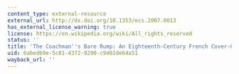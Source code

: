 ```yaml
---
content_type: external-resource
external_url: http://dx.doi.org/10.1353/ecs.2007.0013
has_external_license_warning: true
license: https://en.wikipedia.org/wiki/All_rights_reserved
status: ''
title: 'The Coachman''s Bare Rump: An Eighteenth-Century French Cover-Up'
uid: 6abedb9e-5c81-4372-9290-c9402de64a51
wayback_url: ''
---
```


